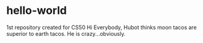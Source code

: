 # hello-world
1st repository created for CS50
Hi Everybody,
Hubot thinks moon tacos are superior to earth tacos. He is crazy...obviously.

